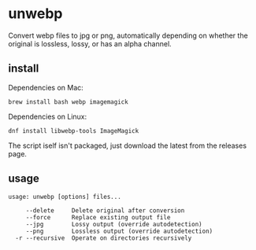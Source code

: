 unwebp
======

Convert webp files to jpg or png, automatically depending on whether the
original is lossless, lossy, or has an alpha channel.

install
-------

Dependencies on Mac:

```
brew install bash webp imagemagick
```

Dependencies on Linux:

```
dnf install libwebp-tools ImageMagick
```

The script iself isn't packaged, just download the latest from the releases
page.

usage
-----

```
usage: unwebp [options] files...

     --delete     Delete original after conversion
     --force      Replace existing output file
     --jpg        Lossy output (override autodetection)
     --png        Lossless output (override autodetection)
  -r --recursive  Operate on directories recursively
```


